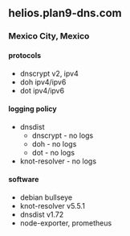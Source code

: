## helios.plan9-dns.com
### Mexico City, Mexico

#### protocols
- dnscrypt v2, ipv4
- doh ipv4/ipv6
- dot ipv4/ipv6

#### logging policy
- dnsdist
  - dnscrypt - no logs
  - doh - no logs
  - dot - no logs
- knot-resolver - no logs

#### software
- debian bullseye
- knot-resolver v5.5.1
- dnsdist v1.72
- node-exporter, prometheus
